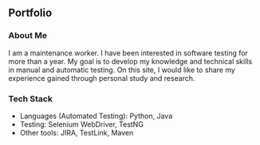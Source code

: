## Portfolio
### About Me
I am a maintenance worker. I have been interested in software testing for more than a year. 
My goal is to develop my knowledge and technical skills in manual and automatic testing. 
On this site, I would like to share my experience gained through personal study and research.

### Tech Stack
* Languages (Automated Testing): Python, Java
* Testing: Selenium WebDriver, TestNG
* Other tools: JIRA, TestLink, Maven

